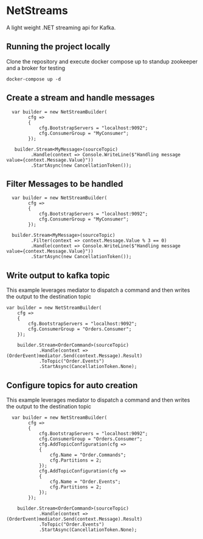 # NetStreams

A light weight .NET streaming api for Kafka.

## Running the project locally

Clone the repository and execute docker compose up  to standup zookeeper and a broker for testing

```
docker-compose up -d
```

## Create a stream and handle messages

``` .net
  var builder = new NetStreamBuilder(
        cfg =>
        {
            cfg.BootstrapServers = "localhost:9092";
            cfg.ConsumerGroup = "MyConsumer";
        });

   builder.Stream<MyMessage>(sourceTopic)
         .Handle(context => Console.WriteLine($"Handling message value={context.Message.Value}"))
         .StartAsync(new CancellationToken());
```

## Filter Messages to be handled


``` .net
  var builder = new NetStreamBuilder(
        cfg =>
        {
            cfg.BootstrapServers = "localhost:9092";
            cfg.ConsumerGroup = "MyConsumer";
        });

  builder.Stream<MyMessage>(sourceTopic)
         .Filter(context => context.Message.Value % 3 == 0)
         .Handle(context => Console.WriteLine($"Handling message value={context.Message.Value}"))
         .StartAsync(new CancellationToken());
```


## Write output to kafka topic

This example leverages mediator to dispatch a command and then writes the output to the destination topic

```
var builder = new NetStreamBuilder(
    cfg =>
    {
        cfg.BootstrapServers = "localhost:9092";
        cfg.ConsumerGroup = "Orders.Consumer";
    });

    builder.Stream<OrderCommand>(sourceTopic)
            .Handle(context => (OrderEvent)mediator.Send(context.Message).Result)
            .ToTopic("Order.Events")
            .StartAsync(CancellationToken.None);
```


## Configure topics for auto creation

This example leverages mediator to dispatch a command and then writes the output to the destination topic

```
  var builder = new NetStreamBuilder(
        cfg =>
        {
            cfg.BootstrapServers = "localhost:9092";
            cfg.ConsumerGroup = "Orders.Consumer";
            cfg.AddTopicConfiguration(cfg =>
            {
                cfg.Name = "Order.Commands";
                cfg.Partitions = 2;
            });
            cfg.AddTopicConfiguration(cfg =>
            {
                cfg.Name = "Order.Events";
                cfg.Partitions = 2;
            });
        });

    builder.Stream<OrderCommand>(sourceTopic)
            .Handle(context => (OrderEvent)mediator.Send(context.Message).Result)
            .ToTopic("Order.Events")
            .StartAsync(CancellationToken.None);
```